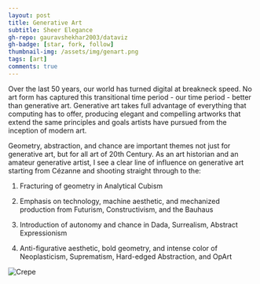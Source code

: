 ```yaml
---
layout: post
title: Generative Art
subtitle: Sheer Elegance
gh-repo: gauravshekhar2003/dataviz
gh-badge: [star, fork, follow]
thumbnail-img: /assets/img/genart.png
tags: [art]
comments: true
---
```


Over the last 50 years, our world has turned digital at breakneck speed. No art form has captured this transitional time period - our time period - better than generative art. Generative art takes full advantage of everything that computing has to offer, producing elegant and compelling artworks that extend the same principles and goals artists have pursued from the inception of modern art.

Geometry, abstraction, and chance are important themes not just for generative art, but for all art of 20th Century. As an art historian and an amateur generative artist, I see a clear line of influence on generative art starting from Cézanne and shooting straight through to the:

1. Fracturing of geometry in Analytical Cubism

2. Emphasis on technology, machine aesthetic, and mechanized production from Futurism, Constructivism, and the Bauhaus

3. Introduction of autonomy and chance in Dada, Surrealism, Abstract Expressionism

4. Anti-figurative aesthetic, bold geometry, and intense color of Neoplasticism, Suprematism, Hard-edged Abstraction, and OpArt


![Crepe](https://images.squarespace-cdn.com/content/v1/59413d96e6f2e1c6837c7ecd/1534210807777-2OCYP6ACY6YE4LHCJHEB/VVRRR%C2%A0-+Manolo+April%2C+2018?format=750w)

